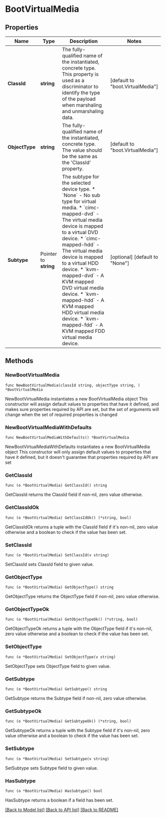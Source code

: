 # BootVirtualMedia

## Properties

Name | Type | Description | Notes
------------ | ------------- | ------------- | -------------
**ClassId** | **string** | The fully-qualified name of the instantiated, concrete type. This property is used as a discriminator to identify the type of the payload when marshaling and unmarshaling data. | [default to "boot.VirtualMedia"]
**ObjectType** | **string** | The fully-qualified name of the instantiated, concrete type. The value should be the same as the &#39;ClassId&#39; property. | [default to "boot.VirtualMedia"]
**Subtype** | Pointer to **string** | The subtype for the selected device type. * &#x60;None&#x60; - No sub type for virtual media. * &#x60;cimc-mapped-dvd&#x60; - The virtual media device is mapped to a virtual DVD device. * &#x60;cimc-mapped-hdd&#x60; - The virtual media device is mapped to a virtual HDD device. * &#x60;kvm-mapped-dvd&#x60; - A KVM mapped DVD virtual media device. * &#x60;kvm-mapped-hdd&#x60; - A KVM mapped HDD virtual media device. * &#x60;kvm-mapped-fdd&#x60; - A KVM mapped FDD virtual media device. | [optional] [default to "None"]

## Methods

### NewBootVirtualMedia

`func NewBootVirtualMedia(classId string, objectType string, ) *BootVirtualMedia`

NewBootVirtualMedia instantiates a new BootVirtualMedia object
This constructor will assign default values to properties that have it defined,
and makes sure properties required by API are set, but the set of arguments
will change when the set of required properties is changed

### NewBootVirtualMediaWithDefaults

`func NewBootVirtualMediaWithDefaults() *BootVirtualMedia`

NewBootVirtualMediaWithDefaults instantiates a new BootVirtualMedia object
This constructor will only assign default values to properties that have it defined,
but it doesn't guarantee that properties required by API are set

### GetClassId

`func (o *BootVirtualMedia) GetClassId() string`

GetClassId returns the ClassId field if non-nil, zero value otherwise.

### GetClassIdOk

`func (o *BootVirtualMedia) GetClassIdOk() (*string, bool)`

GetClassIdOk returns a tuple with the ClassId field if it's non-nil, zero value otherwise
and a boolean to check if the value has been set.

### SetClassId

`func (o *BootVirtualMedia) SetClassId(v string)`

SetClassId sets ClassId field to given value.


### GetObjectType

`func (o *BootVirtualMedia) GetObjectType() string`

GetObjectType returns the ObjectType field if non-nil, zero value otherwise.

### GetObjectTypeOk

`func (o *BootVirtualMedia) GetObjectTypeOk() (*string, bool)`

GetObjectTypeOk returns a tuple with the ObjectType field if it's non-nil, zero value otherwise
and a boolean to check if the value has been set.

### SetObjectType

`func (o *BootVirtualMedia) SetObjectType(v string)`

SetObjectType sets ObjectType field to given value.


### GetSubtype

`func (o *BootVirtualMedia) GetSubtype() string`

GetSubtype returns the Subtype field if non-nil, zero value otherwise.

### GetSubtypeOk

`func (o *BootVirtualMedia) GetSubtypeOk() (*string, bool)`

GetSubtypeOk returns a tuple with the Subtype field if it's non-nil, zero value otherwise
and a boolean to check if the value has been set.

### SetSubtype

`func (o *BootVirtualMedia) SetSubtype(v string)`

SetSubtype sets Subtype field to given value.

### HasSubtype

`func (o *BootVirtualMedia) HasSubtype() bool`

HasSubtype returns a boolean if a field has been set.


[[Back to Model list]](../README.md#documentation-for-models) [[Back to API list]](../README.md#documentation-for-api-endpoints) [[Back to README]](../README.md)



